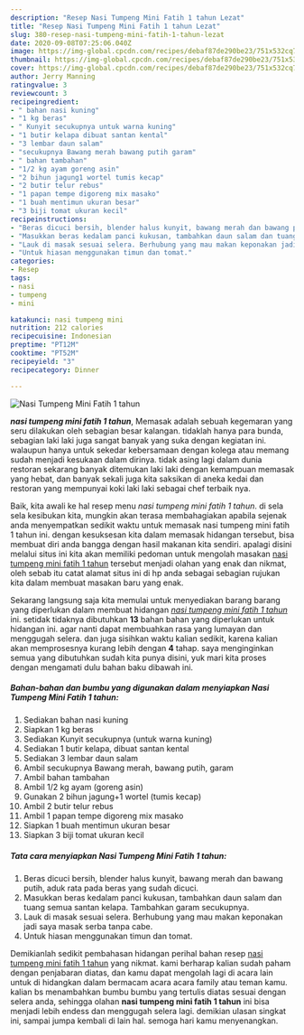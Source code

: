 ```yaml
---
description: "Resep Nasi Tumpeng Mini Fatih 1 tahun Lezat"
title: "Resep Nasi Tumpeng Mini Fatih 1 tahun Lezat"
slug: 380-resep-nasi-tumpeng-mini-fatih-1-tahun-lezat
date: 2020-09-08T07:25:06.040Z
image: https://img-global.cpcdn.com/recipes/debaf87de290be23/751x532cq70/nasi-tumpeng-mini-fatih-1-tahun-foto-resep-utama.jpg
thumbnail: https://img-global.cpcdn.com/recipes/debaf87de290be23/751x532cq70/nasi-tumpeng-mini-fatih-1-tahun-foto-resep-utama.jpg
cover: https://img-global.cpcdn.com/recipes/debaf87de290be23/751x532cq70/nasi-tumpeng-mini-fatih-1-tahun-foto-resep-utama.jpg
author: Jerry Manning
ratingvalue: 3
reviewcount: 3
recipeingredient:
- " bahan nasi kuning"
- "1 kg beras"
- " Kunyit secukupnya untuk warna kuning"
- "1 butir kelapa dibuat santan kental"
- "3 lembar daun salam"
- "secukupnya Bawang merah bawang putih garam"
- " bahan tambahan"
- "1/2 kg ayam goreng asin"
- "2 bihun jagung1 wortel tumis kecap"
- "2 butir telur rebus"
- "1 papan tempe digoreng mix masako"
- "1 buah mentimun ukuran besar"
- "3 biji tomat ukuran kecil"
recipeinstructions:
- "Beras dicuci bersih, blender halus kunyit, bawang merah dan bawang putih, aduk rata pada beras yang sudah dicuci."
- "Masukkan beras kedalam panci kukusan, tambahkan daun salam dan tuang semua santan kelapa. Tambahkan garam secukupnya."
- "Lauk di masak sesuai selera. Berhubung yang mau makan keponakan jadi saya masak serba tanpa cabe."
- "Untuk hiasan menggunakan timun dan tomat."
categories:
- Resep
tags:
- nasi
- tumpeng
- mini

katakunci: nasi tumpeng mini 
nutrition: 212 calories
recipecuisine: Indonesian
preptime: "PT12M"
cooktime: "PT52M"
recipeyield: "3"
recipecategory: Dinner

---
```



![Nasi Tumpeng Mini Fatih 1 tahun](https://img-global.cpcdn.com/recipes/debaf87de290be23/751x532cq70/nasi-tumpeng-mini-fatih-1-tahun-foto-resep-utama.jpg)

<b><i>nasi tumpeng mini fatih 1 tahun</i></b>, Memasak adalah sebuah kegemaran yang seru dilakukan oleh sebagian besar kalangan. tidaklah hanya para bunda, sebagian laki laki juga sangat banyak yang suka dengan kegiatan ini. walaupun hanya untuk sekedar kebersamaan dengan kolega atau memang sudah menjadi kesukaan dalam dirinya. tidak asing lagi dalam dunia restoran sekarang banyak ditemukan laki laki dengan kemampuan memasak yang hebat, dan banyak sekali juga kita saksikan di aneka kedai dan restoran yang mempunyai koki laki laki sebagai chef terbaik nya.



Baik, kita awali ke hal resep menu <i>nasi tumpeng mini fatih 1 tahun</i>. di sela sela kesibukan kita, mungkin akan terasa membahagiakan apabila sejenak anda menyempatkan sedikit waktu untuk memasak nasi tumpeng mini fatih 1 tahun ini. dengan kesuksesan kita dalam memasak hidangan tersebut, bisa membuat diri anda bangga dengan hasil makanan kita sendiri. apalagi disini melalui situs ini kita akan memiliki pedoman untuk mengolah masakan <u>nasi tumpeng mini fatih 1 tahun</u> tersebut menjadi olahan yang enak dan nikmat, oleh sebab itu catat alamat situs ini di hp anda sebagai sebagian rujukan kita dalam membuat masakan baru yang enak.


Sekarang langsung saja kita memulai untuk menyediakan barang barang yang diperlukan dalam membuat hidangan <u><i>nasi tumpeng mini fatih 1 tahun</i></u> ini. setidak tidaknya dibutuhkan <b>13</b> bahan bahan yang diperlukan untuk hidangan ini. agar nanti dapat membuahkan rasa yang lumayan dan menggugah selera. dan juga sisihkan waktu kalian sedikit, karena kalian akan memprosesnya kurang lebih dengan <b>4</b> tahap. saya menginginkan semua yang dibutuhkan sudah kita punya disini, yuk mari kita proses dengan mengamati dulu bahan baku dibawah ini.

<!--inarticleads1-->

##### Bahan-bahan dan bumbu yang digunakan dalam menyiapkan Nasi Tumpeng Mini Fatih 1 tahun:

1. Sediakan  bahan nasi kuning
1. Siapkan 1 kg beras
1. Sediakan  Kunyit secukupnya (untuk warna kuning)
1. Sediakan 1 butir kelapa, dibuat santan kental
1. Sediakan 3 lembar daun salam
1. Ambil secukupnya Bawang merah, bawang putih, garam
1. Ambil  bahan tambahan
1. Ambil 1/2 kg ayam (goreng asin)
1. Gunakan 2 bihun jagung+1 wortel (tumis kecap)
1. Ambil 2 butir telur rebus
1. Ambil 1 papan tempe digoreng mix masako
1. Siapkan 1 buah mentimun ukuran besar
1. Siapkan 3 biji tomat ukuran kecil




<!--inarticleads2-->

##### Tata cara menyiapkan Nasi Tumpeng Mini Fatih 1 tahun:

1. Beras dicuci bersih, blender halus kunyit, bawang merah dan bawang putih, aduk rata pada beras yang sudah dicuci.
1. Masukkan beras kedalam panci kukusan, tambahkan daun salam dan tuang semua santan kelapa. Tambahkan garam secukupnya.
1. Lauk di masak sesuai selera. Berhubung yang mau makan keponakan jadi saya masak serba tanpa cabe.
1. Untuk hiasan menggunakan timun dan tomat.




Demikianlah sedikit pembahasan hidangan perihal bahan resep <u>nasi tumpeng mini fatih 1 tahun</u> yang nikmat. kami berharap kalian sudah paham dengan penjabaran diatas, dan kamu dapat mengolah lagi di acara lain untuk di hidangkan dalam bermacam acara acara family atau teman kamu. kalian bs menambahkan bumbu bumbu yang tertulis diatas sesuai dengan selera anda, sehingga olahan <b>nasi tumpeng mini fatih 1 tahun</b> ini bisa menjadi lebih endess dan menggugah selera lagi. demikian ulasan singkat ini, sampai jumpa kembali di lain hal. semoga hari kamu menyenangkan.
